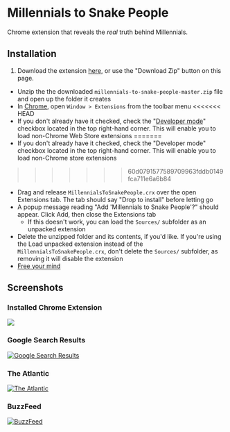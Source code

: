 # Millennials to Snake People

Chrome extension that reveals the *real* truth behind Millennials.


## Installation

1. Download the extension [here](https://github.com/ericwbailey/millennial-to-snake-people/archive/master.zip), or use the "Download Zip" button on this page.
- Unzip the the downloaded `millennials-to-snake-people-master.zip` file and open up the folder it creates
- In [Chrome](https://www.google.com/chrome/), open `Window > Extensions` from the toolbar menu
<<<<<<< HEAD
- If you don't already have it checked, check the "[Developer mode](https://developer.chrome.com/extensions/faq#faq-dev-01)" checkbox located in the top right-hand corner. This will enable you to load non-Chrome Web Store extensions
=======
- If you don't already have it checked, check the "Developer mode" checkbox located in the top right-hand corner. This will enable you to load non-Chrome store extensions
>>>>>>> 60d0791577589709963fddb0149fca711e6a6b84
- Drag and release `MillennialsToSnakePeople.crx` over the open Extensions tab. The tab should say "Drop to install" before letting go
- A popup message reading "Add 'Millennials to Snake People'?" should appear. Click Add, then close the Extensions tab
	- If this doesn't work, you can load the `Sources/` subfolder as an unpacked extension
- Delete the unzipped folder and its contents, if you'd like. If you're using the Load unpacked extension instead of the `MillennialsToSnakePeople.crx`, don't delete the `Sources/` subfolder, as removing it will disable the extension
- [Free your mind](https://www.google.com/search?q=Millennials)


## Screenshots

### Installed Chrome Extension
![](https://i.imgur.com/xAzfhw8.png)

### Google Search Results
[![Google Search Results](https://i.imgur.com/GTBOuEr.png)](https://www.google.com/search?q=Millennials)

### The Atlantic
[![The Atlantic](https://i.imgur.com/LDFOsrO.png)](http://www.theatlantic.com/politics/archive/2013/08/the-outsiders-how-can-millennials-change-washington-if-they-hate-it/278920/)

### BuzzFeed
[![BuzzFeed](https://i.imgur.com/PT1NWX5.png)](http://www.buzzfeed.com/sapna/what-public-companies-are-telling-wall-street-about-millenni)